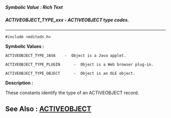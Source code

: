 ##### Symbolic Value : Rich Text
##### ACTIVEOBJECT_TYPE_xxx - ACTIVEOBJECT type codes.
---
```
#include <editods.h>
```

**Symbolic Values :**

	ACTIVEOBJECT_TYPE_JAVA	  -  Object is a Java applet.

	ACTIVEOBJECT_TYPE_PLUGIN	  -  Object is a Web browser plug-in.

	ACTIVEOBJECT_TYPE_OBJECT	  -  Object is an OLE object.


**Description :**

These constants identify the type of an ACTIVEOBJECT record.


**See Also :**
[ACTIVEOBJECT](/domino-c-api-docs/reference/Data/ACTIVEOBJECT)
---
